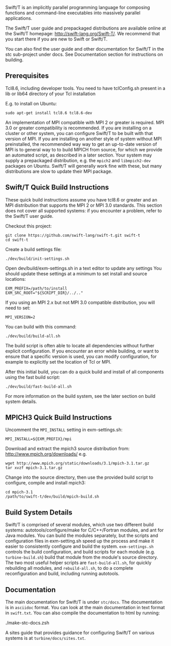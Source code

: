 Swift/T is an implicitly parallel programming language for composing functions
and command-line executables into massively parallel applications.

The Swift/T user guide and prepackaged distributions are available online at
the Swift/T homepage: http://swift-lang.org/Swift-T/.  We recommend
that you start there if you are new to Swift or Swift/T.

You can also find the user guide and other documentation for Swift/T
in the stc sub-project under docs.  See Documentation section for
instructions on building.

Prerequisites
-------------
Tcl8.6, including developer tools.  You need to have tclConfig.sh present
in a lib or lib64 directory of your Tcl installation

E.g. to install on Ubuntu:

    sudo apt-get install tcl8.6 tcl8.6-dev

An implementation of MPI compatible with MPI 2 or greater is required.
MPI 3.0 or greater compatibility is recommended.  If you are installing on
a cluster or other system, you can configure Swift/T to be built with that
version of MPI.  If you are installing on another style of system without
MPI preinstalled, the recommended way way to get an up-to-date version of
MPI is to general way to to build MPICH from source, for which we provide
an automated script, as described in a later section.  Your system may
supply a prepackaged distribution, e.g. the `mpich2` and `libmpich2-dev`
packages on Ubuntu.
Swift/T will generally work fine with these, but many distributions are
slow to update their MPI package.

Swift/T Quick Build Instructions
--------------------------------
These quick build instructions assume you have tcl8.6 or greater
and an MPI distribution that supports the MPI 2 or MPI 3.0 standards.
This section does not cover all supported systems: if you encounter
a problem, refer to the Swift/T user guide.

Checkout this project:

    git clone https://github.com/swift-lang/swift-t.git swift-t
    cd swift-t

Create a build settings file:

    ./dev/build/init-settings.sh

Open dev/build/exm-settings.sh in a text editor to update any settings
You should update these settings at a minimum to set install and source
locations:

    EXM_PREFIX=/path/to/install
    EXM_SRC_ROOT="${SCRIPT_DIR}/../.."

If you using an MPI 2.x but not MPI 3.0 compatible distribution, you will
need to set:

    MPI_VERSION=2

You can build with this command:

    ./dev/build/build-all.sh

The build script is often able to locate all dependencies without
further explicit configuration.  If you encounter an error while
building, or want to ensure that a specific version is used, you can
modify configuration, for example to explicitly set the location of
Tcl or MPI.

After this initial build, you can do a quick build and install of
all components using the fast build script:

    ./dev/build/fast-build-all.sh

For more information on the build system, see the later section on
build system details.

MPICH3 Quick Build Instructions
-------------------------------
Uncomment the `MPI_INSTALL` setting in exm-settings.sh:

    MPI_INSTALL=${EXM_PREFIX}/mpi

Download and extract the mpich3 source distribution from:
http://www.mpich.org/downloads/ e.g.

    wget http://www.mpich.org/static/downloads/3.1/mpich-3.1.tar.gz
    tar xvzf mpich-3.1.tar.gz

Change into the source directory, then use the provided build script
to configure, compile and install mpich3:

    cd mpich-3.1
    /path/to/swift-t/dev/build/mpich-build.sh

Build System Details
--------------------
Swift/T is comprised of several modules, which use two different build systems:
autotools/configure/make for C/C++/Fortran modules, and ant for Java modules.
You can build the modules separately, but the scripts and configuration files
in exm-setting.sh speed up the process and make it easier to consistently
configure and build the system.  `exm-settings.sh` controls the build
configuration, and build scripts for each module (e.g. `turbine-build.sh`)
build that module from the module's source directory.  The two most useful
helper scripts are `fast-build-all.sh`, for quickly rebuilding all modules,
and `rebuild-all.sh`, to do a complete reconfiguration and build, including
running autotools.

Documentation
-------------
The main documentation for Swift/T is under `stc/docs`.  The documentation
is in `asciidoc` format.  You can look at the main documentation in text
format in `swift.txt`.  You can also compile the documentation to html
by running:

  ./make-stc-docs.zsh

A sites guide that provides guidance for configuring Swift/T on various
systems is at `turbine/docs/sites.txt`.
